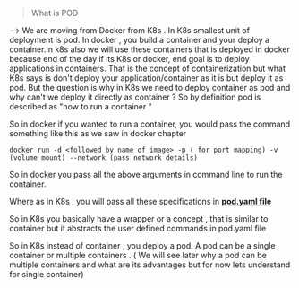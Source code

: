 > What is POD

--> We are moving from Docker from K8s . In K8s smallest unit of deployment is pod. In docker , you build a container and your deploy a container.In k8s also we will use these containers that is deployed in docker because end of the day if its K8s or docker, end goal is to deploy applications in containers. That is the concept of containerization but what K8s says is don't deploy your application/container as it is but deploy it as pod.
But the question is why in K8s we need to deploy container as pod and why can't we deploy it directly as container ?
So by definition pod is described as "how to run a container "

So in docker if you wanted to run a container, you would pass the command something like this as we saw in docker chapter

```
docker run -d <followed by name of image> -p ( for port mapping) -v (volume mount) --network (pass network details)
```

So in docker you pass all the above arguments in command line to run the container.

Where as in K8s , you will pass all these specifications in <b><u>pod.yaml file</u></b>

So in K8s you basically have a wrapper or a concept , that is similar to container but it abstracts the user defined commands in pod.yaml file

So in K8s instead of container , you deploy a pod. A pod can be a single container or multiple containers . ( We will see later why a pod can be multiple containers and what are its advantages but for now lets understand for single container)





























